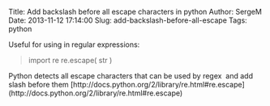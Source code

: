 Title: Add backslash before all escape characters in python 
Author: SergeM
Date: 2013-11-12 17:14:00
Slug: add-backslash-before-all-escape
Tags: python

<div dir="ltr" style="text-align: left;" trbidi="on">Useful for using in regular expressions:

<blockquote class="tr_bq">import re
re.escape( str )</blockquote>
Python detects all escape characters that can be used by regex &nbsp;and add slash before them
[http://docs.python.org/2/library/re.html#re.escape](http://docs.python.org/2/library/re.html#re.escape)</div>